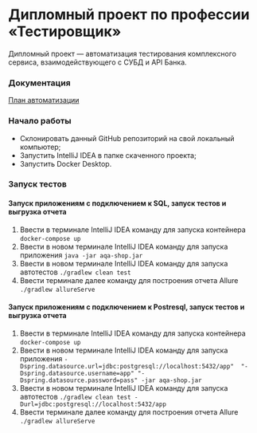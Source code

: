 # Дипломный проект по профессии «Тестировщик»

Дипломный проект — автоматизация тестирования комплексного сервиса, взаимодействующего с СУБД и API Банка.

### Документация

[План автоматизации](https://github.com/zilyabayram/Diploma/blob/164f793631ef3e85752bc9404bdf0c323c973bd3/docs/Plan.md)

### Начало работы
* Склонировать данный GitHub репозиторий на свой локальный компьютер;
* Запустить IntelliJ IDEA в папке скаченного проекта;
* Запустить Docker Desktop. 

### Запуск тестов

#### Запуск приложениям с подключением к SQL, запуск тестов и выгрузка отчета
1. Ввести в терминале IntelliJ IDEA команду для запуска контейнера `docker-compose up`
2. Ввести в новом терминале IntelliJ IDEA команду для запуска приложения `java -jar aqa-shop.jar` 
3. Ввести в новом терминале IntelliJ IDEA команду для запуска автотестов `./gradlew clean test` 
4. Ввести терминале далее команду для построения отчета Allure `./gradlew allureServe`

#### Запуск приложениям с подключением к Postresql, запуск тестов и выгрузка отчета
1. Ввести в терминале IntelliJ IDEA команду для запуска контейнера `docker-compose up`
2. Ввести в новом терминале IntelliJ IDEA команду для запуска приложения `-Dspring.datasource.url=jdbc:postgresql://localhost:5432/app"  "-Dspring.datasource.username=app" "-Dspring.datasource.password=pass" -jar aqa-shop.jar`
3. Ввести в новом терминале IntelliJ IDEA команду для запуска автотестов `./gradlew clean test -Durl=jdbc:postgresql://localhost:5432/app`
4. Ввести терминале далее команду для построения отчета Allure `./gradlew allureServe`